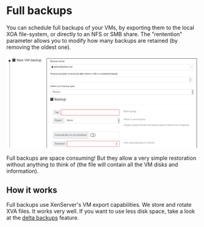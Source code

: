 # Full backups

You can schedule full backups of your VMs, by exporting them to the local XOA file-system, or directly to an NFS or SMB share. The "rentention" parameter allows you to modify how many backups are retained (by removing the oldest one).

[![](./assets/backupexample.png)](https://xen-orchestra.com/blog/backup-your-xenserver-vms-with-xen-orchestra/)

Full backups are space consuming! But they allow a very simple restoration without anything to think of (the file will contain all the VM disks and information).

## How it works

Full backups use XenServer's VM export capabilities. We store and rotate XVA files. It works very well. If you want to use less disk space, take a look at the [delta backups](delta_backups.md) feature.
